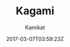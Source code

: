 ---
title: "Kagami"
github: https://github.com/kamikat/jekyll-theme-kagami
demo: https://banana.moe/jekyll-theme-kagami/about.html
author: Kamikat

ssg:
  - Jekyll
cms:
  - No Cms
date: 2017-03-07T03:59:23Z
github_branch: master
description: "Simple and clean Jekyll theme compatible with GitHub Pages."
---